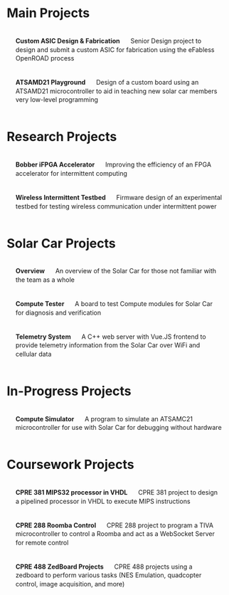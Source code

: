 # Main Projects
[**Custom ASIC Design & Fabrication** Senior Design project to design and submit a custom ASIC for fabrication using the eFabless OpenROAD process](/projects/asic)
[**ATSAMD21 Playground** Design of a custom board using an ATSAMD21 microcontroller to aid in teaching new solar car members very low-level programming](/projects/playground)

# Research Projects
[**Bobber iFPGA Accelerator** Improving the efficiency of an FPGA accelerator for intermittent computing](/projects/bobber)
[**Wireless Intermittent Testbed** Firmware design of an experimental testbed for testing wireless communication under intermittent power](/projects/testbed)

# Solar Car Projects
[**Overview** An overview of the Solar Car for those not familiar with the team as a whole](/projects/prisum)
[**Compute Tester** A board to test Compute modules for Solar Car for diagnosis and verification](/projects/tester)
[**Telemetry System** A C++ web server with Vue.JS frontend to provide telemetry information from the Solar Car over WiFi and cellular data](/projects/telem)

# In-Progress Projects
[**Compute Simulator** A program to simulate an ATSAMC21 microcontroller for use with Solar Car for debugging without hardware](/projects/simulator)

# Coursework Projects
[**CPRE 381 MIPS32 processor in VHDL** CPRE 381 project to design a pipelined processor in VHDL to execute MIPS instructions](/projects/mips)
[**CPRE 288 Roomba Control** CPRE 288 project to program a TIVA microcontroller to control a Roomba and act as a WebSocket Server for remote control](/projects/roomba)
[**CPRE 488 ZedBoard Projects** CPRE 488 projects using a zedboard to perform various tasks (NES Emulation, quadcopter control, image acquisition, and more)](/projects/zedboard)

<style scoped lang="less">
ul {
  list-style-type: '>';
}

a {
  display: block;
  text-decoration: none;
  color: var(--text-color);
  padding: 17.2px 20px;
  width: calc(100% - 40px);
  line-height: 1.4;

  strong {
    margin-right: 20px;
    margin-bottom: 10px;
    color: var(--text-strong);
  }

  &:hover {
    background-color: var(--background-hover);
    //box-shadow: 0 0 3px 0 black;
    border-radius: 10px;
  }
}
</style>